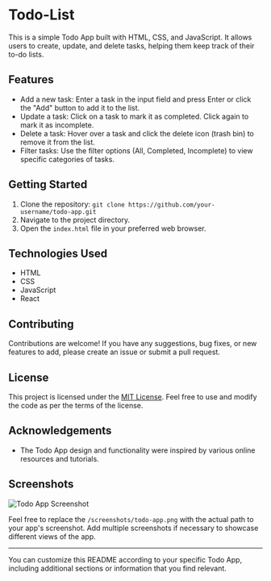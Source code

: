 # Todo-List

This is a simple Todo App built with HTML, CSS, and JavaScript. It allows users to create, update, and delete tasks, helping them keep track of their to-do lists.

## Features

- Add a new task: Enter a task in the input field and press Enter or click the "Add" button to add it to the list.
- Update a task: Click on a task to mark it as completed. Click again to mark it as incomplete.
- Delete a task: Hover over a task and click the delete icon (trash bin) to remove it from the list.
- Filter tasks: Use the filter options (All, Completed, Incomplete) to view specific categories of tasks.

## Getting Started

1. Clone the repository: `git clone https://github.com/your-username/todo-app.git`
2. Navigate to the project directory.
3. Open the `index.html` file in your preferred web browser.

## Technologies Used

- HTML
- CSS
- JavaScript
- React

## Contributing

Contributions are welcome! If you have any suggestions, bug fixes, or new features to add, please create an issue or submit a pull request.

## License

This project is licensed under the [MIT License](https://opensource.org/licenses/MIT). Feel free to use and modify the code as per the terms of the license.

## Acknowledgements

- The Todo App design and functionality were inspired by various online resources and tutorials.

## Screenshots

![Todo App Screenshot](/screenshots/todo-app.png)

Feel free to replace the `/screenshots/todo-app.png` with the actual path to your app's screenshot. Add multiple screenshots if necessary to showcase different views of the app.

---

You can customize this README according to your specific Todo App, including additional sections or information that you find relevant.
